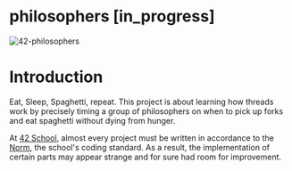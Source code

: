 # philosophers [in_progress]

![42-philosophers](https://socialify.git.ci/julienhouyet/42-philosophers/image?logo=https%3A%2F%2Fgithub.com%2Fayogun%2F42-project-badges%2Fraw%2Fmain%2Fbadges%2Fphilosophersm.png&name=1&owner=1&pattern=Circuit%20Board&theme=Auto)

# Introduction

Eat, Sleep, Spaghetti, repeat. This project is about learning how threads work by precisely timing a group of philosophers on when to pick up forks and eat spaghetti without dying from hunger.

At [42 School](https://github.com/42School), almost every project must be written in accordance to the [Norm](https://github.com/42School/norminette/blob/master/pdf/en.norm.pdf), the school's coding standard. As a result, the implementation of certain parts may appear strange and for sure had room for improvement.
